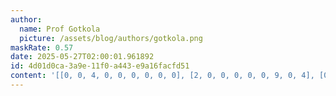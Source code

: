 ```yaml
---
author:
  name: Prof Gotkola
  picture: /assets/blog/authors/gotkola.png
maskRate: 0.57
date: 2025-05-27T02:00:01.961892
id: 4d01d0ca-3a9e-11f0-a443-e9a16facfd51
content: '[[0, 0, 4, 0, 0, 0, 0, 0, 0], [2, 0, 0, 0, 0, 0, 9, 0, 4], [0, 0, 0, 2, 9, 4, 0, 0, 3], [1, 7, 0, 0, 0, 0, 0, 0, 0], [9, 2, 0, 6, 1, 3, 0, 4, 7], [0, 0, 0, 7, 0, 0, 0, 6, 0], [0, 4, 0, 9, 0, 5, 6, 8, 1], [5, 0, 0, 8, 7, 0, 4, 0, 2], [0, 6, 0, 0, 4, 0, 7, 3, 5]]'
---
```

